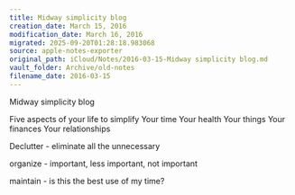```yaml
---
title: Midway simplicity blog
creation_date: March 15, 2016
modification_date: March 16, 2016
migrated: 2025-09-20T01:28:18.983068
source: apple-notes-exporter
original_path: iCloud/Notes/2016-03-15-Midway simplicity blog.md
vault_folder: Archive/old-notes
filename_date: 2016-03-15
---
```



Midway simplicity blog

Five aspects of your life to simplify 
Your time
Your health
Your things
Your finances
Your relationships

Declutter - eliminate all the unnecessary

organize - important, less important, not important

maintain - is this the best use of my time?
